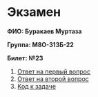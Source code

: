 # Экзамен

**ФИО: Буракаев Муртаза**

**Группа: М8О-313Б-22**

**Билет: №23**

1. [Ответ на первый вопрос](theory/theory1.md)
2. [Ответ на второй вопрос](theory/theory1.md)
3. [Код к задаче](practice)

